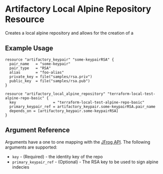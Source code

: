 # Artifactory Local Alpine Repository Resource

Creates a local alpine repository and allows for the creation of a 

## Example Usage

```hcl
resource "artifactory_keypair" "some-keypairRSA" {
  pair_name   = "some-keypair"
  pair_type   = "RSA"
  alias       = "foo-alias"
  private_key = file("samples/rsa.priv")
  public_key  = file("samples/rsa.pub")
}

resource "artifactory_local_alpine_repository" "terraform-local-test-alpine-repo-basic" {
  key                 = "terraform-local-test-alpine-repo-basic"
  primary_keypair_ref = artifactory_keypair.some-keypairRSA.pair_name
  depends_on = [artifactory_keypair.some-keypairRSA]
}
```

## Argument Reference

Arguments have a one to one mapping with the [JFrog API](https://www.jfrog.com/confluence/display/RTF/Repository+Configuration+JSON). The following arguments are supported:

* `key` - (Required) - the identity key of the repo
* `primary_keypair_ref` - (Optional) - The RSA key to be used to sign alpine indecies